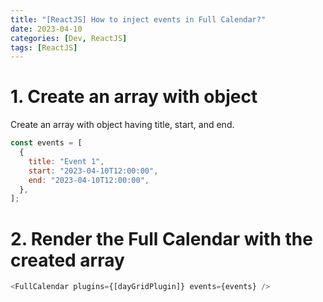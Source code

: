 ```yaml
---
title: "[ReactJS] How to inject events in Full Calendar?"
date: 2023-04-10
categories: [Dev, ReactJS]
tags: [ReactJS]
---
```


# 1. Create an array with object

Create an array with object having title, start, and end.

```javascript
const events = [
  {
    title: "Event 1",
    start: "2023-04-10T12:00:00",
    end: "2023-04-10T12:00:00",
  },
];
```

# 2. Render the Full Calendar with the created array

```javascript
<FullCalendar plugins={[dayGridPlugin]} events={events} />
```
